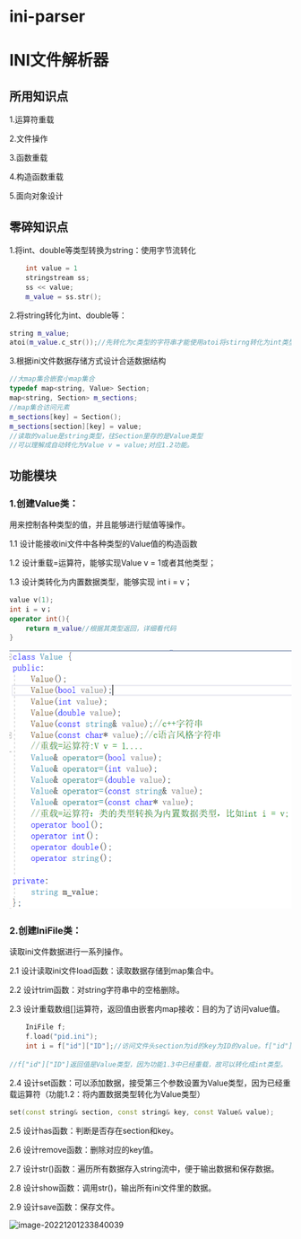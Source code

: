 # ini-parser
# INI文件解析器

## 所用知识点

1.运算符重载

2.文件操作

3.函数重载

4.构造函数重载

5.面向对象设计

## 零碎知识点

1.将int、double等类型转换为string：使用字节流转化

```c++
    int value = 1
    stringstream ss;
	ss << value;
	m_value = ss.str();
```

2.将string转化为int、double等：

```c++
string m_value;
atoi(m_value.c_str());//先转化为c类型的字符串才能使用atoi将stirng转化为int类型
```

3.根据ini文件数据存储方式设计合适数据结构

```c++
//大map集合嵌套小map集合
typedef map<string, Value> Section;
map<string, Section> m_sections;
//map集合访问元素
m_sections[key] = Section();
m_sections[section][key] = value;
//读取的value是string类型，往Section里存的是Value类型
//可以理解成自动转化为Value v = value;对应1.2功能。
```



## 功能模块

### 1.创建Value类：

用来控制各种类型的值，并且能够进行赋值等操作。

1.1 设计能接收ini文件中各种类型的Value值的构造函数

1.2 设计重载=运算符，能够实现Value v = 1或者其他类型；

1.3 设计类转化为内置数据类型，能够实现 int i = v；

```c++
value v(1);
int i = v；
operator int(){
    return m_value//根据其类型返回，详细看代码
}
```
 ![image](https://github.com/COPELONG/ini-parser/blob/master/image-1.png)

### 2.创建IniFile类：

读取ini文件数据进行一系列操作。

2.1 设计读取ini文件load函数：读取数据存储到map集合中。

2.2 设计trim函数：对string字符串中的空格删除。

2.3 设计重载数组[]运算符，返回值由嵌套内map接收：目的为了访问value值。

```c++
    IniFile f;
	f.load("pid.ini");
	int i = f["id"]["ID"];//访问文件头section为id的key为ID的value。f["id"]返回的是嵌套内map：map[ID]=？

//f["id"]["ID"]返回值是Value类型，因为功能1.3中已经重载，故可以转化成int类型。
```

2.4 设计set函数：可以添加数据，接受第三个参数设置为Value类型，因为已经重载运算符（功能1.2：将内置数据类型转化为Value类型）

```c++
set(const string& section, const string& key, const Value& value);
```

2.5 设计has函数：判断是否存在section和key。

2.6 设计remove函数：删除对应的key值。

2.7 设计str()函数：遍历所有数据存入string流中，便于输出数据和保存数据。

2.8 设计show函数：调用str()，输出所有ini文件里的数据。

2.9 设计save函数：保存文件。

![image-20221201233840039](C:\Users\51644\AppData\Roaming\Typora\typora-user-images\image-20221201233840039.png)
